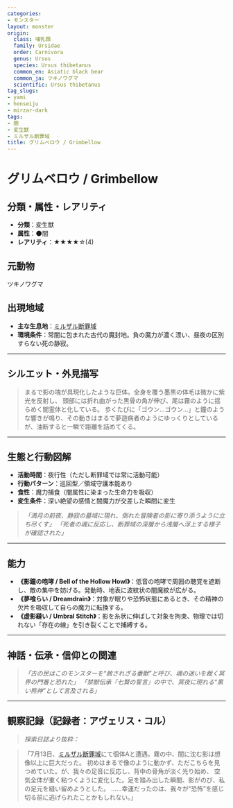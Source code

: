 ```yaml
---
categories:
- モンスター
layout: monster
origin:
  class: 哺乳類
  family: Ursidae
  order: Carnivora
  genus: Ursus
  species: Ursus thibetanus
  common_en: Asiatic black bear
  common_ja: ツキノワグマ
  scientific: Ursus thibetanus
tag_slugs:
- yami
- henseiju
- mirzar-dark
tags:
- 闇
- 変生獣
- ミルザル断罪域
title: グリムベロウ / Grimbellow
---
```


# グリムベロウ / Grimbellow

## 分類・属性・レアリティ

* **分類**：変生獣
* **属性**：🌑闇
* **レアリティ**：★★★★☆(4)

## 元動物
ツキノワグマ

## 出現地域

* **主な生息地**：[ミルザル断罪域](../place/mirzar_dark.md)
* **環境条件**：常闇に包まれた古代の魔封地。負の魔力が濃く漂い、昼夜の区別すらない死の静寂。

---

## シルエット・外見描写

> まるで影の塊が具現化したような巨体。全身を覆う墨黒の体毛は微かに紫光を反射し、
> 頭部には折れ曲がった黒骨の角が伸び、尾は霧のように揺らめく闇霊体と化している。
> 歩くたびに「ゴウン…ゴウン…」と鐘のような響きが鳴り、その動きはまるで夢遊病者のようにゆっくりとしているが、油断すると一瞬で距離を詰めてくる。

---

## 生態と行動図解

* **活動時間**：夜行性（ただし断罪域では常に活動可能）
* **行動パターン**：巡回型／領域守護本能あり
* **食性**：魔力捕食（闇属性に染まった生命力を吸収）
* **変生条件**：深い絶望の感情と闇魔力が交差した瞬間に変生

> *「満月の前夜、静寂の墓域に現れ、倒れた冒険者の影に寄り添うように立ち尽くす」*
> *「死者の魂に反応し、断罪域の深層から浅層へ浮上する様子が確認された」*

---

## 能力

* **《影鐘の咆哮 / Bell of the Hollow Howl》**：低音の咆哮で周囲の聴覚を遮断し、敵の集中を妨げる。発動時、地表に波紋状の闇魔紋が広がる。
* **《夢喰らい / Dreamdrain》**：対象が眠りや恐怖状態にあるとき、その精神の欠片を吸収して自らの魔力に転換する。
* **《虚影縫い / Umbral Stitch》**：影を糸状に伸ばして対象を拘束、物理では切れない「存在の線」を引き裂くことで捕縛する。

---

## 神話・伝承・信仰との関連

> *「古の民はこのモンスターを“赦されざる番獣”と呼び、魂の迷いを裁く冥界の門番と恐れた」*
> *「禁獣伝承『七賢の誓言』の中で、冥夜に現れる“黒い熊神”として言及される」*

---

## 観察記録（記録者：アヴェリス・コル）

> *探索日誌より抜粋：*

> 「7月13日、[ミルザル断罪域](../place/mirzar_dark.md)にて個体Aと遭遇。霧の中、闇に沈む影は想像以上に巨大だった。
> 初めはまるで像のように動かず、ただこちらを見つめていた。が、我々の足音に反応し、背中の骨角が淡く光り始め、
> 空気全体が重く粘つくように変化した。足を踏み出した瞬間、影がのび、私の足元を縫い留めようとした。
> ……幸運だったのは、我々が“恐怖”を感じ切る前に逃げられたことかもしれない。」